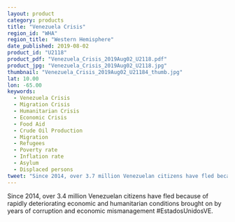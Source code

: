 ```yaml
---
layout: product
category: products
title: "Venezuela Crisis"
region_id: "WHA"
region_title: "Western Hemisphere" 
date_published: 2019-08-02
product_id: "U2118"
product_pdf: "Venezuela_Crisis_2019Aug02_U2118.pdf"
product_jpg: "Venezuela_Crisis_2019Aug02_U2118.jpg"
thumbnail: "Venezuela_Crisis_2019Aug02_U21184_thumb.jpg"
lat: 10.00
lon: -65.00
keywords:
  - Venezuela Crisis
  - Migration Crisis 
  - Humanitarian Crisis
  - Economic Crisis
  - Food Aid
  - Crude Oil Production
  - Migration
  - Refugees 
  - Poverty rate
  - Inflation rate
  - Asylum
  - Displaced persons 		
tweet: "Since 2014, over 3.7 million Venezuelan citizens have fled because of rapidly deteriorating economic and humanitarian conditions #EstadosUnidosVE"
---
```

Since 2014, over 3.4 million Venezuelan citizens have fled because of rapidly deteriorating economic and humanitarian conditions brought on by years of corruption and economic mismanagement #EstadosUnidosVE.
